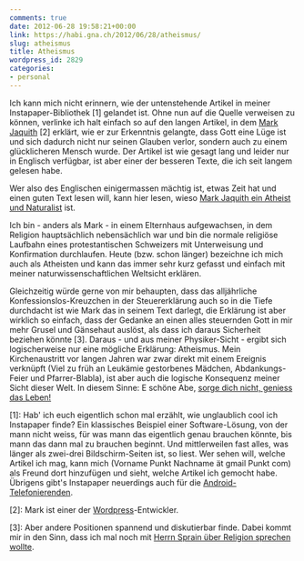 ```yaml
---
comments: true
date: 2012-06-28 19:58:21+00:00
link: https://habi.gna.ch/2012/06/28/atheismus/
slug: atheismus
title: Atheismus
wordpress_id: 2829
categories:
- personal
---
```


Ich kann mich nicht erinnern, wie der untenstehende Artikel in meiner Instapaper-Bibliothek [1] gelandet ist. Ohne nun auf die Quelle verweisen zu können, verlinke ich halt einfach so auf den langen Artikel, in dem [Mark Jaquith](http://markjaquith.com/) [2] erklärt, wie er zur Erkenntnis gelangte, dass Gott eine Lüge ist und sich dadurch nicht nur seinen Glauben verlor, sondern auch zu einem glücklicheren Mensch wurde. Der Artikel ist wie gesagt lang und leider nur in Englisch verfügbar, ist aber einer der besseren Texte, die ich seit langem gelesen habe.




Wer also des Englischen einigermassen mächtig ist, etwas Zeit hat und einen guten Text lesen will, kann hier lesen, wieso [Mark Jaquith ein Atheist und Naturalist](http://txfx.net/2012/01/09/why-i-am-an-atheist/) ist.




Ich bin - anders als Mark - in einem Elternhaus aufgewachsen, in dem Religion hauptsächlich nebensächlich war und bin die normale religiöse Laufbahn eines protestantischen Schweizers mit Unterweisung und Konfirmation durchlaufen. Heute (bzw. schon länger) bezeichne ich mich auch als Atheisten und kann das immer sehr kurz gefasst und einfach mit meiner naturwissenschaftlichen Weltsicht erklären.




Gleichzeitig würde gerne von mir behaupten, dass das alljährliche Konfessionslos-Kreuzchen in der Steuererklärung auch so in die Tiefe durchdacht ist wie Mark das in seinem Text darlegt, die Erklärung ist aber wirklich so einfach, dass der Gedanke an einen alles steuernden Gott in mir mehr Grusel und Gänsehaut auslöst, als dass ich daraus Sicherheit beziehen könnte [3]. Daraus - und aus meiner Physiker-Sicht - ergibt sich logischerweise nur eine mögliche Erklärung: Atheismus. Mein Kirchenaustritt vor langen Jahren war zwar direkt mit einem Ereignis verknüpft (Viel zu früh an Leukämie gestorbenes Mädchen, Abdankungs-Feier und Pfarrer-Blabla), ist aber auch die logische Konsequenz meiner Sicht dieser Welt. In diesem Sinne: E schöne Abe, [sorge dich nicht, geniess das Leben!](http://geniess-das-leben.ch/)




[1]: Hab' ich euch eigentlich schon mal erzählt, wie unglaublich cool ich Instapaper finde? Ein klassisches Beispiel einer Software-Lösung, von der mann nicht weiss, für was mann das eigentlich genau brauchen könnte, bis mann das dann mal zu brauchen beginnt. Und mittlerweilen fast alles, was länger als zwei-drei Bildschirm-Seiten ist, so liest. Wer sehen will, welche Artikel ich mag, kann mich (Vorname Punkt Nachname ät gmail Punkt com) als Freund dort hinzufügen und sieht, welche Artikel ich gemocht habe. Übrigens gibt's Instapaper neuerdings auch für die [Android-Telefonierenden](http://blog.instapaper.com/post/24549960305).  





[2]: Mark ist einer der [Wordpress](http://wordpress.org/)-Entwickler.




[3]: Aber andere Positionen spannend und diskutierbar finde. Dabei kommt mir in den Sinn, dass ich mal noch mit [Herrn Sprain über Religion sprechen wollte](http://sprain.ch/blog/?p=9775).
